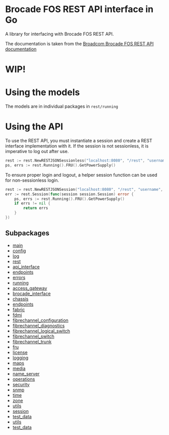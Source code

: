 
# Brocade FOS REST API interface in Go
A library for interfacing with Brocade FOS REST API.

The documentation is taken from the [Broadcom Brocade FOS REST API documentation](https://docs.broadcom.com/doc/FOS-82X-REST-API-RM)

# WIP!

# Using the models

The models are in individual packages in `rest/running`

# Using the API

To use the REST API, you must instantiate a session and create a REST interface implementation with it. If the session is not sessionless, it is imperative to log out after use.

```go
rest := rest.NewRESTJSONSessionless("localhost:8080", "/rest", "username", "password", http.DefaultClient)
ps, errs := rest.Running().FRU().GetPowerSupply()
```

To ensure proper login and logout, a helper session function can be used for non-sessionless login.
```go
rest := rest.NewRESTJSONSession("localhost:8080", "/rest", "username", "password", http.DefaultClient)
err := rest.Session(func(session session.Session) error {
	ps, errs := rest.Running().FRU().GetPowerSupply()
	if errs != nil {
		return errs
	}
})
```


## Subpackages

- [main](/examples/testing)
- [config](/examples/testing/config)
- [log](/examples/testing/log)
- [rest](/rest)
- [api_interface](/rest/api_interface)
- [endpoints](/rest/endpoints)
- [errors](/rest/errors)
- [running](/rest/running)
- [access_gateway](/rest/running/access_gateway)
- [brocade_interface](/rest/running/brocade_interface)
- [chassis](/rest/running/chassis)
- [endpoints](/rest/running/endpoints)
- [fabric](/rest/running/fabric)
- [fdmi](/rest/running/fdmi)
- [fibrechannel_configuration](/rest/running/fibrechannel_configuration)
- [fibrechannel_diagnostics](/rest/running/fibrechannel_diagnostics)
- [fibrechannel_logical_switch](/rest/running/fibrechannel_logical_switch)
- [fibrechannel_switch](/rest/running/fibrechannel_switch)
- [fibrechannel_trunk](/rest/running/fibrechannel_trunk)
- [fru](/rest/running/fru)
- [license](/rest/running/license)
- [logging](/rest/running/logging)
- [maps](/rest/running/maps)
- [media](/rest/running/media)
- [name_server](/rest/running/name_server)
- [operations](/rest/running/operations)
- [security](/rest/running/security)
- [snmp](/rest/running/snmp)
- [time](/rest/running/time)
- [zone](/rest/running/zone)
- [utils](/rest/utils)
- [session](/session)
- [test_data](/session/test_data)
- [utils](/utils)
- [test_data](/utils/test_data)

